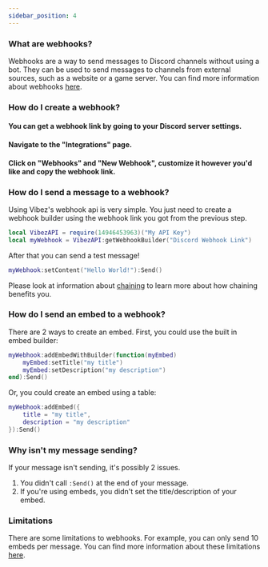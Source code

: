 ```yaml
---
sidebar_position: 4
---
```


### What are webhooks?
Webhooks are a way to send messages to Discord channels without using a bot. They can be used to send messages to channels from external sources, such as a website or a game server. You can find more information about webhooks [here](https://support.discord.com/hc/en-us/articles/228383668-Intro-to-Webhooks).

### How do I create a webhook?

<h4>You can get a webhook link by going to your Discord server settings.</h4>


<h4>Navigate to the "Integrations" page.</h4>


<h4>Click on "Webhooks" and "New Webhook", customize it however you'd like and copy the webhook link.</h4>


### How do I send a message to a webhook?
Using Vibez's webhook api is very simple. You just need to create a webhook builder using the webhook link you got from the previous step.

```lua
local VibezAPI = require(14946453963)("My API Key")
local myWebhook = VibezAPI:getWebhookBuilder("Discord Webhook Link")
```

After that you can send a test message!

```lua
myWebhook:setContent("Hello World!"):Send()
```

Please look at information about [chaining](/VibezAPI/docs/Chainable) to learn more about how chaining benefits you.

### How do I send an embed to a webhook?
There are 2 ways to create an embed. First, you could use the built in embed builder:

```lua
myWebhook:addEmbedWithBuilder(function(myEmbed)
    myEmbed:setTitle("my title")
    myEmbed:setDescription("my description")
end):Send()
```

Or, you could create an embed using a table:

```lua
myWebhook:addEmbed({
    title = "my title",
    description = "my description"
}):Send()
```

### Why isn't my message sending?
If your message isn't sending, it's possibly 2 issues.
1. You didn't call `:Send()` at the end of your message.
2. If you're using embeds, you didn't set the title/description of your embed.

### Limitations
There are some limitations to webhooks. For example, you can only send 10 embeds per message. You can find more information about these limitations [here](https://support.discord.com/hc/en-us/articles/228383668-Intro-to-Webhooks).